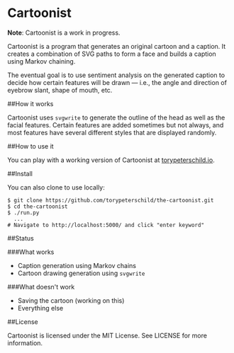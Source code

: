 Cartoonist
==========

**Note**: Cartoonist is a work in progress.

Cartoonist is a program that generates an original cartoon and a caption. It creates a combination of SVG paths to form a face and builds a caption using Markov chaining.

The eventual goal is to use sentiment analysis on the generated caption to decide how certain features will be drawn — i.e., the angle and direction of eyebrow slant, shape of mouth, etc.

##How it works

Cartoonist uses `svgwrite` to generate the outline of the head as well as the facial features. Certain features are added sometimes but not always, and most features have several different styles that are displayed randomly.

##How to use it

You can play with a working version of Cartoonist at [torypeterschild.io](http://torypeterschild.io/).

##Install

You can also clone to use locally:

    $ git clone https://github.com/torypeterschild/the-cartoonist.git
    $ cd the-cartoonist
    $ ./run.py
      ...
    # Navigate to http://localhost:5000/ and click "enter keyword"

##Status

###What works
- Caption generation using Markov chains
- Cartoon drawing generation using `svgwrite`

###What doesn't work
- Saving the cartoon (working on this)
- Everything else


##License

Cartoonist is licensed under the MIT License. See LICENSE for more information.